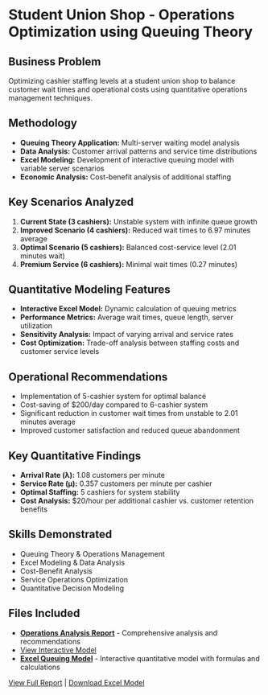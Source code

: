 # Student Union Shop - Operations Optimization using Queuing Theory

## Business Problem
Optimizing cashier staffing levels at a student union shop to balance customer wait times and operational costs using quantitative operations management techniques.

## Methodology
- **Queuing Theory Application:** Multi-server waiting model analysis
- **Data Analysis:** Customer arrival patterns and service time distributions
- **Excel Modeling:** Development of interactive queuing model with variable server scenarios
- **Economic Analysis:** Cost-benefit analysis of additional staffing

## Key Scenarios Analyzed
1. **Current State (3 cashiers):** Unstable system with infinite queue growth
2. **Improved Scenario (4 cashiers):** Reduced wait times to 6.97 minutes average
3. **Optimal Scenario (5 cashiers):** Balanced cost-service level (2.01 minutes wait)
4. **Premium Service (6 cashiers):** Minimal wait times (0.27 minutes)

## Quantitative Modeling Features
- **Interactive Excel Model:** Dynamic calculation of queuing metrics
- **Performance Metrics:** Average wait times, queue length, server utilization
- **Sensitivity Analysis:** Impact of varying arrival and service rates
- **Cost Optimization:** Trade-off analysis between staffing costs and customer service levels

## Operational Recommendations
- Implementation of 5-cashier system for optimal balance
- Cost-saving of $200/day compared to 6-cashier system
- Significant reduction in customer wait times from unstable to 2.01 minutes average
- Improved customer satisfaction and reduced queue abandonment

## Key Quantitative Findings
- **Arrival Rate (λ):** 1.08 customers per minute
- **Service Rate (μ):** 0.357 customers per minute per cashier
- **Optimal Staffing:** 5 cashiers for system stability
- **Cost Analysis:** $20/hour per additional cashier vs. customer retention benefits

## Skills Demonstrated
- Queuing Theory & Operations Management
- Excel Modeling & Data Analysis
- Cost-Benefit Analysis
- Service Operations Optimization
- Quantitative Decision Modeling

## Files Included
- **[Operations Analysis Report](./Operations-Assignment-Students-Union-Shop.pdf)** - Comprehensive analysis and recommendations
- [View Interactive Model](https://docs.google.com/spreadsheets/d/1BCU7jKiFAGh4JrXF9Y-XoxcDd9Jm0upu/edit?usp=sharing&ouid=106472429299785212460&rtpof=true&sd=true)
- **[Excel Queuing Model](./Operations-Assignment.xlsx)** - Interactive quantitative model with formulas and calculations

[View Full Report](./Operations-Assignment-Students-Union-Shop.pdf) | [Download Excel Model](./Operations-Assignment.xlsx)
